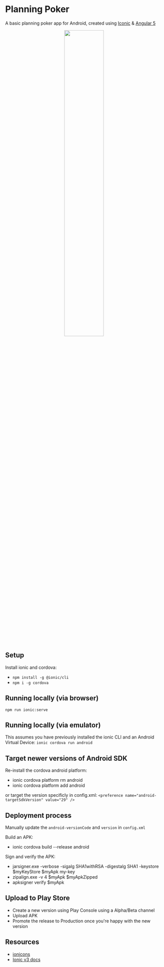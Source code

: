 # Planning Poker

A basic planning poker app for Android, created using [Iconic](https://ionicframework.com/) & [Angular 5](https://angular.io/)

<p align="center">
  <a href="https://play.google.com/store/apps/details?id=com.stebakerdev.planningpokerionic">
    <img src="https://cdn.jsdelivr.net/gh/steverichey/google-play-badge-svg/img/en_get.svg" width="50%">
  </a>
</p>

## Setup 
Install ionic and cordova:
- `npm install -g @ionic/cli`
- `npm i -g cordova`

## Running locally (via browser)
`npm run ionic:serve`

## Running locally (via emulator)
This assumes you have previously installed the ionic CLI and an Android Virtual Device:
`ionic cordova run android`


## Target newer versions of Android SDK
Re-install the cordova android platform: 
- ionic cordova platform rm android
- ionic cordova platform add android

or target the version specificly in config.xml:
`<preference name="android-targetSdkVersion" value="29" />`

## Deployment process

Manually update the `android-versionCode` and `version` in `config.xml`

Build an APK: 
- ionic cordova build --release android

Sign and verify the APK:
- jarsigner.exe -verbose -sigalg SHA1withRSA -digestalg SHA1 -keystore $myKeyStore $myApk my-key
- zipalign.exe -v 4 $myApk $myApkZipped
- apksigner verify $myApk

## Upload to Play Store
- Create a new version using Play Console using a Alpha/Beta channel
- Upload APK
- Promote the release to Production once you're happy with the new version 

## Resources 
- [ionicons](https://ionicframework.com/docs/v3/ionicons/)
- [Ionic v3 docs](https://ionicframework.com/docs/v3/)